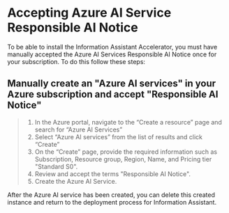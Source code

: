# Accepting Azure AI Service Responsible AI Notice

To be able to install the Information Assistant Accelerator, you must have manually accepted the Azure AI Services Responsible AI Notice once for your subscription. To do this follow these steps:

## Manually create an "Azure AI services" in your Azure subscription and accept "Responsible AI Notice"

>1. In the Azure portal, navigate to the “Create a resource” page and search for “Azure AI Services”
>2. Select “Azure AI services” from the list of results and click “Create”
>3. On the “Create” page, provide the required information such as Subscription, Resource group, Region, Name, and Pricing tier "Standard S0".
>4. Review and accept the terms "Responsible AI Notice".
>5. Create the Azure AI Service.

After the Azure AI service has been created, you can delete this created instance and return to the deployment process for Information Assistant.
